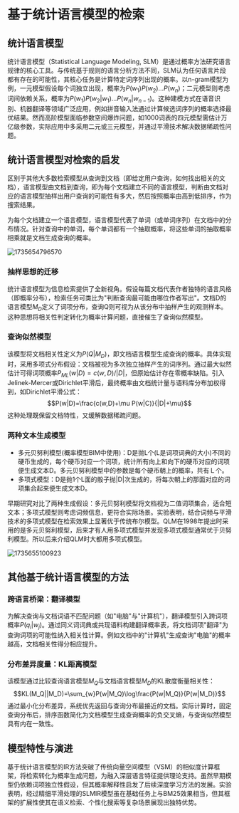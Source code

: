 # 基于统计语言模型的检索

## 统计语言模型

统计语言模型（Statistical Language Modeling, SLM）是通过概率方法研究语言规律的核心工具。与传统基于规则的语言分析方法不同，SLM认为任何语言片段都有存在的可能性，其核心任务是计算特定词序列出现的概率。以n-gram模型为例，一元模型假设每个词独立出现，概率为$P(w_1)P(w_2)...P(w_n)$；二元模型则考虑词间依赖关系，概率为$P(w_1)P(w_2|w_1)...P(w_n|w_{n-1})$。这种建模方式在语音识别、机器翻译等领域广泛应用，例如拼音输入法通过计算候选词序列的概率选择最优结果。然而高阶模型面临参数空间爆炸问题，如1000词表的四元模型需估计万亿级参数，实际应用中多采用二元或三元模型，并通过平滑技术解决数据稀疏性问题。

## 统计语言模型对检索的启发

区别于其他大多数检索模型从查询到文档（即给定用户查询，如何找出相关的文档），语言模型由文档到查询，即为每个文档建立不同的语言模型，判断由文档对应的语言模型抽样出用户查询的可能性有多大，然后按照概率由高到低排序，作为搜索结果。

为每个文档建立一个语言模型，语言模型代表了单词（或单词序列）在文档中的分布情况。针对查询中的单词，每个单词都有一个抽取概率，将这些单词的抽取概率相乘就是文档生成查询的概率。

![1735654796570](C:\Users\马世拓\AppData\Roaming\Typora\typora-user-images\1735654796570.png)



### 抽样思想的迁移

统计语言模型为信息检索提供了全新视角。假设每篇文档代表作者独特的语言风格（即概率分布），检索任务可类比为"判断查询最可能由哪位作者写出"。文档D的语言模型$M_D$定义了词项分布，查询Q则可视为从该分布中抽样产生的观测样本。这种思想将相关性判定转化为概率计算问题，直接催生了查询似然模型。

### 查询似然模型

该模型将文档相关性定义为$P(Q|M_D)$，即文档语言模型生成查询的概率。具体实现时，采用多项式分布假设：文档被视为多次独立抽样产生的词序列。通过最大似然估计可得词项概率$P_{ML}(w|D)=c(w,D)/|D|$，但原始估计存在零概率缺陷。引入Jelinek-Mercer或Dirichlet平滑后，最终概率由文档统计量与语料库分布加权得到，如Dirichlet平滑公式：
$$P(w|D)=\frac{c(w,D)+\mu P(w|C)}{|D|+\mu}$$
这种处理既保留文档特性，又缓解数据稀疏问题。

### 两种文本生成模型

- 多元贝努利模型(概率模型BIM中使用)：D是抛L个(L是词项词典的大小)不同的硬币生成的，每个硬币对应一个词项，统计所有向上和向下的硬币对应的词项便生成文本D。多元贝努利模型中的参数是每个硬币朝上的概率，共有Ｌ个。
- 多项式模型：D是抛1个L面的骰子抛|D|次生成的，将每次朝上的那面对应的词项集合起来便生成文本D。


早期研究对比了两种生成假设：多元贝努利模型将文档视为二值词项集合，适合短文本；多项式模型则考虑词频信息，更符合实际场景。实验表明，结合词频与平滑技术的多项式模型在检索效果上显著优于传统布尔模型。QLM在1998年提出时采用的是多元贝努利模型，后来才有人用多项式模型并发现多项式模型通常优于贝努利模型。所以后来介绍QLM时大都用多项式模型。

![1735655100923](C:\Users\马世拓\AppData\Roaming\Typora\typora-user-images\1735655100923.png)



## 其他基于统计语言模型的方法

### 跨语言桥梁：翻译模型
为解决查询与文档词语不匹配问题（如"电脑"与"计算机"），翻译模型引入跨词项概率$P(q_i|w_j)$。通过同义词词典或共现语料构建翻译概率表，将文档词项"翻译"为查询词项的可能性纳入相关性计算。例如文档中的"计算机"生成查询"电脑"的概率越高，文档相关性得分相应提升。

### 分布差异度量：KL距离模型
该模型通过比较查询语言模型$M_Q$与文档语言模型$M_D$的KL散度衡量相关性：
$$KL(M_Q||M_D)=\sum_{w}P(w|M_Q)\log\frac{P(w|M_Q)}{P(w|M_D)}$$
通过最小化分布差异，系统优先返回与查询分布最接近的文档。实际计算时，固定查询分布后，排序函数简化为文档模型生成查询概率的负交叉熵，与查询似然模型具有内在一致性。

## 模型特性与演进
基于统计语言模型的IR方法突破了传统向量空间模型（VSM）的相似度计算框架，将检索转化为概率生成问题，为融入深层语言特征提供理论支持。虽然早期模型仍依赖词项独立性假设，但其概率解释性启发了后续深度学习方法的发展。实验表明，经过精细平滑处理的SLMIR模型虽在基础任务上与BM25效果相当，但其框架的扩展性使其在语义检索、个性化搜索等复杂场景展现出独特优势。









